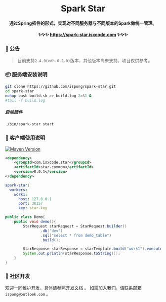 <h1 align="center">
    Spark Star
</h1>

<h4 align="center">
    通过Spring插件的形式，实现对不同服务器与不同版本的Spark做统一管理。
</h4>

<h4 align="center">
    ✨✨✨ <a href="https://spark-star.isxcode.com">https://spark-star.isxcode.com</a> ✨✨✨
</h4>

### 📢 公告

> 目前支持`2.4.0(cdh-6.2.0)`版本，其他版本尚未支持，项目仅供参考。

### 📦 服务端安装说明

```bash
git clone https://github.com/ispong/spark-star.git
cd spark-star
nohup bash build.sh >> build.log 2>&1 &
#tail -f build.log
```

##### 启动插件

```bash
./bin/spark-star start
```

### 🔨 客户端使用说明

[![Maven Version](https://img.shields.io/maven-central/v/com.isxcode.star/star-common)](https://search.maven.org/artifact/com.isxcode.star/star-common)

```xml
<dependency>
    <groupId>com.isxcode.star</groupId>
    <artifactId>star-common</artifactId>
    <version>0.0.1</version>
</dependency>
```

```yaml
spark-star:
  workers:
    work1:
      host: 127.0.0.1
      port: 30157
      key: star-key
```

```java
public class Demo{
    public void demo(){
        StarRequest starRequest = StarRequest.builder()
                .db("dev")
                .sql("select * from demo_table")
                .build();

        StarResponse starResponse = starTemplate.build("work1").execute(starRequest);
        System.out.println(starResponse.toString());
    }
}
```

### 👏 社区开发

欢迎一同维护开发，具体请参照[开发文档](https://github.com/ispong/spark-star/blob/main/CONTRIBUTING.md) 。
如需加入我们，请联系邮箱 `ispong@outlook.com` 。
